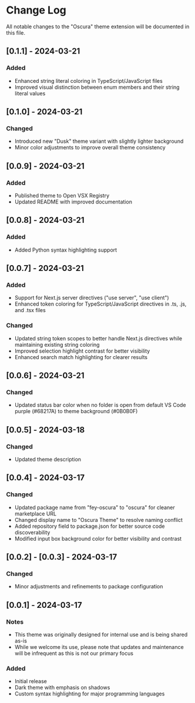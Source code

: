 # Change Log

All notable changes to the "Oscura" theme extension will be documented in this file.

## [0.1.1] - 2024-03-21

### Added
- Enhanced string literal coloring in TypeScript/JavaScript files
- Improved visual distinction between enum members and their string literal values

## [0.1.0] - 2024-03-21

### Changed
- Introduced new "Dusk" theme variant with slightly lighter background
- Minor color adjustments to improve overall theme consistency

## [0.0.9] - 2024-03-21

### Added
- Published theme to Open VSX Registry
- Updated README with improved documentation

## [0.0.8] - 2024-03-21

### Added
- Added Python syntax highlighting support

## [0.0.7] - 2024-03-21

### Added
- Support for Next.js server directives ("use server", "use client")
- Enhanced token coloring for TypeScript/JavaScript directives in .ts, .js, and .tsx files

### Changed
- Updated string token scopes to better handle Next.js directives while maintaining existing string coloring
- Improved selection highlight contrast for better visibility
- Enhanced search match highlighting for clearer results

## [0.0.6] - 2024-03-21

### Changed
- Updated status bar color when no folder is open from default VS Code purple (#68217A) to theme background (#0B0B0F)

## [0.0.5] - 2024-03-18

### Changed
- Updated theme description

## [0.0.4] - 2024-03-17

### Changed
- Updated package name from "fey-oscura" to "oscura" for cleaner marketplace URL
- Changed display name to "Oscura Theme" to resolve naming conflict
- Added repository field to package.json for better source code discoverability
- Modified input box background color for better visibility and contrast

## [0.0.2] - [0.0.3] - 2024-03-17

### Changed
- Minor adjustments and refinements to package configuration

## [0.0.1] - 2024-03-17

### Notes
- This theme was originally designed for internal use and is being shared as-is
- While we welcome its use, please note that updates and maintenance will be infrequent as this is not our primary focus

### Added
- Initial release
- Dark theme with emphasis on shadows
- Custom syntax highlighting for major programming languages 